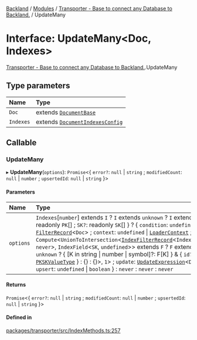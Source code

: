 [Backland](../README.md) / [Modules](../modules.md) / [Transporter - Base to connect any Database to Backland.](../modules/Transporter___Base_to_connect_any_Database_to_Backland_.md) / UpdateMany

# Interface: UpdateMany<Doc, Indexes\>

[Transporter - Base to connect any Database to Backland.](../modules/Transporter___Base_to_connect_any_Database_to_Backland_.md).UpdateMany

## Type parameters

| Name | Type |
| :------ | :------ |
| `Doc` | extends [`DocumentBase`](../modules/Transporter___Base_to_connect_any_Database_to_Backland_.md#documentbase) |
| `Indexes` | extends [`DocumentIndexesConfig`](Transporter___Base_to_connect_any_Database_to_Backland_.DocumentIndexesConfig.md) |

## Callable

### UpdateMany

▸ **UpdateMany**(`options`): `Promise`<{ `error?`: ``null`` \| `string` ; `modifiedCount`: ``null`` \| `number` ; `upsertedId`: ``null`` \| `string`  }\>

#### Parameters

| Name | Type |
| :------ | :------ |
| `options` | `Indexes`[`number`] extends `I` ? `I` extends `unknown` ? `I` extends { `PK`: readonly `PK`[] ; `SK?`: readonly `SK`[]  } ? { `condition`: `undefined` \| [`FilterRecord`](../modules/Transporter___Base_to_connect_any_Database_to_Backland_.md#filterrecord)<`Doc`\> ; `context`: `undefined` \| [`LoaderContext`](../modules/Transporter___Base_to_connect_any_Database_to_Backland_.md#loadercontext) ; `filter`: `Compute`<`UnionToIntersection`<[`IndexFilterRecord`](../modules/Transporter___Base_to_connect_any_Database_to_Backland_.md#indexfilterrecord)<`IndexField`<`PK`, `never`\>, `IndexField`<`SK`, `undefined`\>\> extends `F` ? `F` extends `unknown` ? { [K in string \| number \| symbol]?: F[K] } & { `id?`: [`PKSKValueType`](../modules/Transporter___Base_to_connect_any_Database_to_Backland_.md#pkskvaluetype)  } : {} : {}\>, ``1``\> ; `update`: [`UpdateExpression`](../modules/Transporter___Base_to_connect_any_Database_to_Backland_.md#updateexpression)<`Doc`\> ; `upsert`: `undefined` \| `boolean`  } : `never` : `never` : `never` |

#### Returns

`Promise`<{ `error?`: ``null`` \| `string` ; `modifiedCount`: ``null`` \| `number` ; `upsertedId`: ``null`` \| `string`  }\>

#### Defined in

[packages/transporter/src/IndexMethods.ts:257](https://github.com/antoniopresto/darch/blob/c5cd1c8/packages/transporter/src/IndexMethods.ts#L257)
